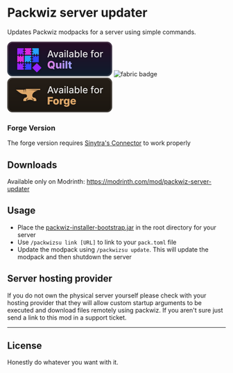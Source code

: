 # Packwiz server updater

Updates Packwiz modpacks for a server using simple commands.

![quilt badge](https://raw.githubusercontent.com/intergrav/devins-badges/1aec26abb75544baec37249f42008b2fcc0e731f/assets/cozy/supported/quilt_vector.svg)
![fabric badge](https://raw.githubusercontent.com/intergrav/devins-badges/1aec26abb75544baec37249f42008b2fcc0e731f/assets/cozy/supported/fabric_vector.svg)
![forge badge](https://raw.githubusercontent.com/intergrav/devins-badges/1aec26abb75544baec37249f42008b2fcc0e731f/assets/cozy/supported/forge_vector.svg)

### Forge Version
The forge version requires [Sinytra's Connector](https://modrinth.com/mod/connector) to work properly

## Downloads

Available only on Modrinth: https://modrinth.com/mod/packwiz-server-updater

## Usage

- Place the [packwiz-installer-bootstrap.jar](https://github.com/packwiz/packwiz-installer-bootstrap/releases/tag/v0.0.3) in the root directory for your server
- Use `/packwizsu link [URL]` to link to your `pack.toml` file
- Update the modpack using `/packwizsu update`. This will update the modpack and then shutdown the server

## Server hosting provider

If you do not own the physical server yourself please check with your hosting provider that they will allow custom startup arguments to be executed and download files remotely using packwiz. If you aren't sure just send a link to this mod in a support ticket.

----


## License

Honestly do whatever you want with it.
